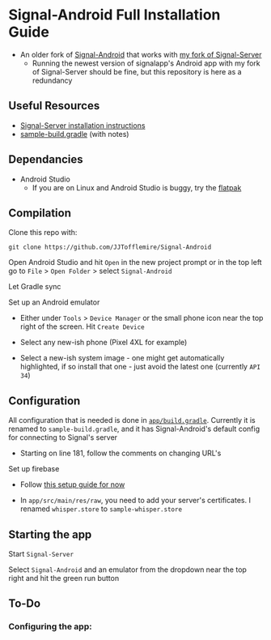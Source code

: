 # Signal-Android Full Installation Guide

- An older fork of [Signal-Android](https://github.com/signalapp/Signal-Android) that works with [my fork of Signal-Server](https://github.com/JJTofflemire/Signal-Server) 
  - Running the newest version of signalapp's Android app with my fork of Signal-Server should be fine, but this repository is here as a redundancy

## Useful Resources

- [Signal-Server installation instructions](https://github.com/JJTofflemire/Signal-Server)
- [sample-build.gradle](app/sample-build.gradle) (with notes)

## Dependancies

- Android Studio
  - If you are on Linux and Android Studio is buggy, try the [flatpak](https://flathub.org/apps/com.google.AndroidStudio)

## Compilation

Clone this repo with:

```
git clone https://github.com/JJTofflemire/Signal-Android
```

Open Android Studio and hit `Open` in the new project prompt or in the top left go to `File` > `Open Folder` > select `Signal-Android`

Let Gradle sync

Set up an Android emulator

- Either under `Tools` > `Device Manager` or the small phone icon near the top right of the screen. Hit `Create Device`

- Select any new-ish phone (Pixel 4XL for example)

- Select a new-ish system image - one might get automatically highlighted, if so install that one - just avoid the latest one (currently `API 34`)

## Configuration

All configuration that is needed is done in [`app/build.gradle`](app/sample-build.gradle). Currently it is renamed to `sample-build.gradle`, and it has Signal-Android's default config for connecting to Signal's server

- Starting on line 181, follow the comments on changing URL's

Set up firebase

- Follow [this setup guide for now](https://github.com/madeindra/signal-setup-guide/tree/master/signal-android)

- In `app/src/main/res/raw`, you need to add your server's certificates. I renamed `whisper.store` to `sample-whisper.store`

## Starting the app

Start `Signal-Server`

Select `Signal-Android` and an emulator from the dropdown near the top right and hit the green run button

## To-Do

### Configuring the app:
